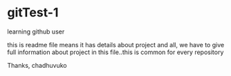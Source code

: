 # gitTest-1
learning github user

this is readme file means it has details about project and all, we have to give full information about project in this file..this is common for every repository


Thanks,
chadhuvuko
